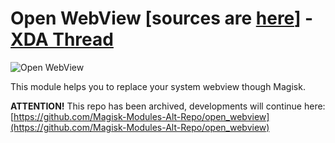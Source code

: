 # Open WebView [sources are [here](https://github.com/Magisk-Modules-Alt-Repo/open_webview)] - [XDA Thread](https://forum.xda-developers.com/t/magisk-module-font-open-webview-1-0-0.4496119/)

![Open WebView](https://raw.githubusercontent.com/F3FFO/Open-WebView/master/img/logo.png)

This module helps you to replace your system webview though Magisk.

**ATTENTION!** This repo has been archived, developments will continue here: [https://github.com/Magisk-Modules-Alt-Repo/open_webview](https://github.com/Magisk-Modules-Alt-Repo/open_webview)